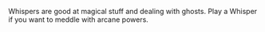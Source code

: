 Whispers are good at magical stuff and dealing with ghosts. Play
a Whisper if you want to meddle with arcane powers.